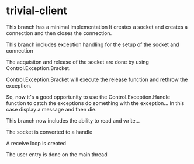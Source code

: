 # trivial-client
This branch has a minimal implementation
It creates a socket and creates a connection and then closes the connection.

This branch includes exception handling for the setup of the socket and connection

The acquisiton and release of the socket are done by using Control.Exception.Bracket.

Control.Exception.Bracket will execute the release function and rethrow the exception.

So, now it's a good opportunity to use the Control.Exception.Handle function to catch the exceptions
do something with the exception...  In this case display a message and then die.

This branch now includes the ability to read and write...  

The socket is converted to a handle

A receive loop is created

The user entry is done on the main thread

